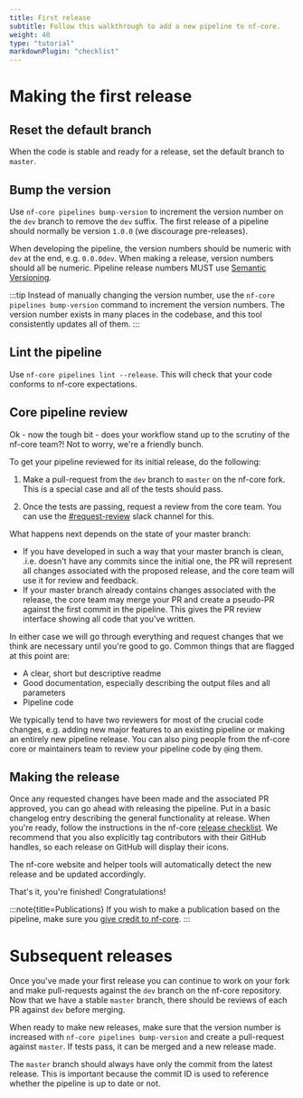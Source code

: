 ```yaml
---
title: First release
subtitle: Follow this walkthrough to add a new pipeline to nf-core.
weight: 40
type: "tutorial"
markdownPlugin: "checklist"
---
```


# Making the first release

## Reset the default branch

When the code is stable and ready for a release, set the default branch to `master`.

## Bump the version

Use `nf-core pipelines bump-version` to increment the version number on the `dev` branch to remove
the `dev` suffix. The first release of a pipeline should normally be version `1.0.0` (we discourage
pre-releases).

When developing the pipeline, the version numbers should be numeric with `dev` at the end,
e.g. `0.0.0dev`. When making a release, version numbers should all be numeric. Pipeline
release numbers MUST use [Semantic Versioning](https://semver.org/).

:::tip
Instead of manually changing the version number, use the `nf-core pipelines bump-version` command to increment the version numbers. The version number
exists in many places in the codebase, and this tool consistently updates all of them.
:::

## Lint the pipeline

Use `nf-core pipelines lint --release`. This will check that your code conforms to nf-core expectations.

## Core pipeline review

Ok - now the tough bit - does your workflow stand up to the scrutiny of the nf-core team?!
Not to worry, we're a friendly bunch.

To get your pipeline reviewed for its initial release, do the following:

1. Make a pull-request from the `dev` branch to `master` on the nf-core fork. This is a
   special case and all of the tests should pass.

1. Once the tests are passing, request a review from the core team. You can use the
   [#request-review](https://app.slack.com/client/TE6CZUZPH/CQY2U5QU9) slack channel for this.

What happens next depends on the state of your master branch:

- If you have developed in such a way that your master branch is clean, .i.e. doesn't have
  any commits since the initial one, the PR will represent all changes
  associated with the proposed release, and the core team will use it for review and
  feedback.
- If your master branch already contains changes associated with the release, the core
  team may merge your PR and create a pseudo-PR against the first commit in the
  pipeline. This gives the PR review interface showing all code that you've written.

In either case we will go through everything and request changes that we think are
necessary until you're good to go. Common things that are flagged at this point are:

- A clear, short but descriptive readme
- Good documentation, especially describing the output files and all parameters
- Pipeline code

We typically tend to have two reviewers for most of the crucial code changes, e.g. adding
new major features to an existing pipeline or making an entirely new pipeline release. You
can also ping people from the nf-core core or maintainers team to review your pipeline
code by `@`ing them.

## Making the release

Once any requested changes have been made and the associated PR approved, you can go ahead
with releasing the pipeline. Put in a basic changelog entry describing the general
functionality at release. When you're ready, follow the instructions in the nf-core
[release checklist](/docs/checklists/pipeline_release). We recommend that you also explicitly
tag contributors with their GitHub handles, so each release on GitHub will display their icons.

The nf-core website and helper tools will automatically detect the new release and be updated accordingly.

That's it, you're finished! Congratulations!

:::note{title=Publications}
If you wish to make a publication based on the pipeline, make sure you [give credit to nf-core](/docs/guidelines/pipelines/recommendations/publication_credit).
:::

# Subsequent releases

Once you've made your first release you can continue to work on your fork and make pull-requests
against the `dev` branch on the nf-core repository. Now that we have a stable `master` branch,
there should be reviews of each PR against `dev` before merging.

When ready to make new releases, make sure that the version number is increased with
`nf-core pipelines bump-version` and create a pull-request against `master`. If tests pass, it
can be merged and a new release made.

The `master` branch should always have only the commit from the latest release. This is important
because the commit ID is used to reference whether the pipeline is up to date or not.
